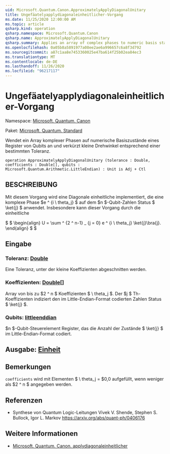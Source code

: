 ```yaml
---
uid: Microsoft.Quantum.Canon.ApproximatelyApplyDiagonalUnitary
title: Ungefäatelyapplydiagonaleinheitlicher-Vorgang
ms.date: 11/25/2020 12:00:00 AM
ms.topic: article
qsharp.kind: operation
qsharp.namespace: Microsoft.Quantum.Canon
qsharp.name: ApproximatelyApplyDiagonalUnitary
qsharp.summary: Applies an array of complex phases to numeric basis states of a register of qubits, truncating small rotation angles according to a given tolerance.
ms.openlocfilehash: 0a05b8a5891977a08ee2ae6a996657c6a8f3d792
ms.sourcegitcommit: a87c1aa8e7453360025e47ba614f25b02ea84ec3
ms.translationtype: MT
ms.contentlocale: de-DE
ms.lasthandoff: 11/26/2020
ms.locfileid: "96217117"
---
```

# <a name="approximatelyapplydiagonalunitary-operation"></a>Ungefäatelyapplydiagonaleinheitlicher-Vorgang

Namespace: [Microsoft. Quantum. Canon](xref:Microsoft.Quantum.Canon)

Paket: [Microsoft. Quantum. Standard](https://nuget.org/packages/Microsoft.Quantum.Standard)


Wendet ein Array komplexer Phasen auf numerische Basiszustände eines Register von Qubits an und verkürzt kleine Drehwinkel entsprechend einer bestimmten Toleranz.

```qsharp
operation ApproximatelyApplyDiagonalUnitary (tolerance : Double, coefficients : Double[], qubits : Microsoft.Quantum.Arithmetic.LittleEndian) : Unit is Adj + Ctl
```


## <a name="description"></a>BESCHREIBUNG

Mit diesem Vorgang wird eine Diagonale einheitliche implementiert, die eine komplexe Phase $e ^ {i \ theta_j} $ auf dem $n $-Qubit-Zahlen Status $ \ket{j} $ anwendet.
Insbesondere kann dieser Vorgang durch die einheitliche

$ $ \begin{align} U = \sum ^ {2 ^ n-1} _ {j = 0} e ^ {i \ theta_j} \ket{j}\bra{j}.
\end{align} $ $

## <a name="input"></a>Eingabe

### <a name="tolerance--double"></a>Toleranz: [Double](xref:microsoft.quantum.lang-ref.double)

Eine Toleranz, unter der kleine Koeffizienten abgeschnitten werden.


### <a name="coefficients--double"></a>Koeffizienten: [Double](xref:microsoft.quantum.lang-ref.double)[]

Array von bis zu $2 ^ n $ Koeffizienten $ \ theta_j $. Der $j $ Th-Koeffizienten indiziert den im Little-Endian-Format codierten Zahlen Status $ \ket{j} $.


### <a name="qubits--littleendian"></a>Qubits: [littleenddian](xref:Microsoft.Quantum.Arithmetic.LittleEndian)

$n $-Qubit-Steuerelement Register, das die Anzahl der Zustände $ \ket{j} $ im Little-Endian-Format codiert.



## <a name="output--unit"></a>Ausgabe: [Einheit](xref:microsoft.quantum.lang-ref.unit)



## <a name="remarks"></a>Bemerkungen

`coefficients` wird mit Elementen $ \ theta_j = $0,0 aufgefüllt, wenn weniger als $2 ^ n $ angegeben werden.

## <a name="references"></a>Referenzen

- Synthese von Quantum Logic-Leitungen Vivek V. Shende, Stephen S. Bullock, Igor L. Markov https://arxiv.org/abs/quant-ph/0406176

## <a name="see-also"></a>Weitere Informationen

- [Microsoft. Quantum. Canon. applydiagonaleinheitlicher](xref:Microsoft.Quantum.Canon.ApplyDiagonalUnitary)